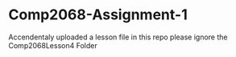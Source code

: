# Comp2068-Assignment-1
Accendentaly uploaded a lesson file in this repo please ignore the Comp2068Lesson4 Folder
